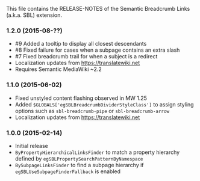 This file contains the RELEASE-NOTES of the Semantic Breadcrumb Links (a.k.a. SBL) extension.

### 1.2.0 (2015-08-??)

* #9 Added a tooltip to display all closest descendants
* #8 Fixed failure for cases when a subpage contains an extra slash
* #7 Fixed breadcrumb trail for when a subject is a redirect
* Localization updates from https://translatewiki.net
* Requires Semantic MediaWiki ~2.2

### 1.1.0 (2015-06-02)

* Fixed unstyled content flashing observed in MW 1.25
* Added `$GLOBALS['egSBLBreadcrumbDividerStyleClass']` to assign styling options such as `sbl-breadcrumb-pipe` or `sbl-breadcrumb-arrow`
* Localization updates from https://translatewiki.net

### 1.0.0 (2015-02-14)

* Initial release
* `ByPropertyHierarchicalLinksFinder` to match a property hierarchy defined by `egSBLPropertySearchPatternByNamespace`
* `BySubpageLinksFinder` to find a subpage hierarchy if `egSBLUseSubpageFinderFallback` is enabled

